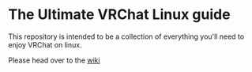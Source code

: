 # The Ultimate VRChat Linux guide

This repository is intended to be a collection of everything you'll need to enjoy VRChat on linux.

Please head over to the [wiki](https://github.com/RinLovesYou/VRChat-Linux)
